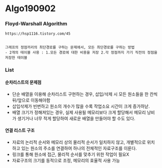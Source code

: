 # Algo190902

### Floyd-Warshall Algorithm

```
https://hsp1116.tistory.com/45


그래프의 정점끼리의 최단경로를 구하는 문제에서, 모든 최단경로를 구하는 방법
- 2개의 테이블 사용 : 1.모든 경로에 대한 비용을 저장 2.각 정점까지 가기 직전의 정점을 저장한 테이블 
```

### List

#### 순차리스트의 문제점

- 단순 배열을 이용해 순차리스트 구현하는 경우, 삽입/삭제 시 모든 원소들을 한 칸씩 뒤/앞으로 이동해야함
- 삽입삭제가 빈번하고 원소의 개수가 많을 수록 작업소요 시간이 크게 증가하낟.
- 배열 크기가 정해져있는 경우, 실제 사용될 메모리보다 크게 할당해서 메모리 낭비가 생기거나 너무 적게 할당하여 새로운 배열을 만들어야 할 수도 있다. 

#### 연결 리스트 구조

- 자료의 논리적 순서와 메모리 상의 물리적 순서가 일치하지 않고, 개별적으로 위치하고 있는 원소의 주소를 연결하여 하나의 전체적인 자료구조를 이룬다. 
- 링크를 통해 원소에 접근, 물리적 순서를 맞추기 위한 작업이 필요X
- 자료구조의 크기를 동적으로 조정, 메모리의 효율적 사용 가능 



